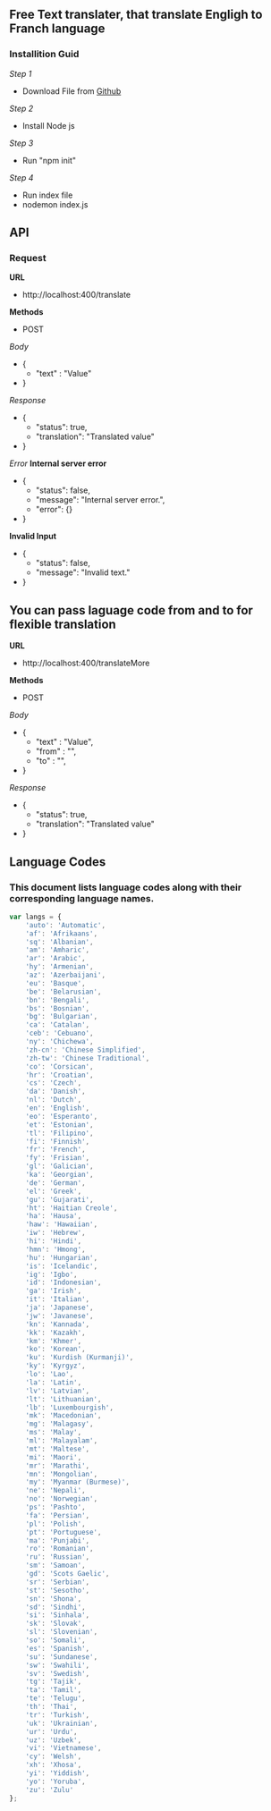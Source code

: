 ## Free Text translater, that translate Engligh to Franch language

### Installition Guid
_Step 1_
- Download File from [Github](https://github.com/vicky705/Text_Translater.git)

_Step 2_
- Install Node js

_Step 3_
- Run "npm init"

_Step 4_
- Run index file
- nodemon index.js

## API

### Request 

__URL__
- http://localhost:400/translate

__Methods__
- POST

_Body_
- {
    - "text" : "Value"
- }

_Response_
- {
   - "status": true,
   - "translation": "Translated value"
- }

_Error_
__Internal server error__
- {
    - "status": false,
    - "message": "Internal server error.",
    - "error": {}
- }

__Invalid Input__
- {
    - "status": false,
    - "message": "Invalid text."
- }

## You can pass laguage code from and to for flexible translation

__URL__
- http://localhost:400/translateMore

__Methods__
- POST

_Body_
- {
    - "text" : "Value",
    - "from" : "",
    - "to" : "",
- }

_Response_
- {
   - "status": true,
   - "translation": "Translated value"
- }

## Language Codes

### This document lists language codes along with their corresponding language names.

```javascript
var langs = {
    'auto': 'Automatic',
    'af': 'Afrikaans',
    'sq': 'Albanian',
    'am': 'Amharic',
    'ar': 'Arabic',
    'hy': 'Armenian',
    'az': 'Azerbaijani',
    'eu': 'Basque',
    'be': 'Belarusian',
    'bn': 'Bengali',
    'bs': 'Bosnian',
    'bg': 'Bulgarian',
    'ca': 'Catalan',
    'ceb': 'Cebuano',
    'ny': 'Chichewa',
    'zh-cn': 'Chinese Simplified',
    'zh-tw': 'Chinese Traditional',
    'co': 'Corsican',
    'hr': 'Croatian',
    'cs': 'Czech',
    'da': 'Danish',
    'nl': 'Dutch',
    'en': 'English',
    'eo': 'Esperanto',
    'et': 'Estonian',
    'tl': 'Filipino',
    'fi': 'Finnish',
    'fr': 'French',
    'fy': 'Frisian',
    'gl': 'Galician',
    'ka': 'Georgian',
    'de': 'German',
    'el': 'Greek',
    'gu': 'Gujarati',
    'ht': 'Haitian Creole',
    'ha': 'Hausa',
    'haw': 'Hawaiian',
    'iw': 'Hebrew',
    'hi': 'Hindi',
    'hmn': 'Hmong',
    'hu': 'Hungarian',
    'is': 'Icelandic',
    'ig': 'Igbo',
    'id': 'Indonesian',
    'ga': 'Irish',
    'it': 'Italian',
    'ja': 'Japanese',
    'jw': 'Javanese',
    'kn': 'Kannada',
    'kk': 'Kazakh',
    'km': 'Khmer',
    'ko': 'Korean',
    'ku': 'Kurdish (Kurmanji)',
    'ky': 'Kyrgyz',
    'lo': 'Lao',
    'la': 'Latin',
    'lv': 'Latvian',
    'lt': 'Lithuanian',
    'lb': 'Luxembourgish',
    'mk': 'Macedonian',
    'mg': 'Malagasy',
    'ms': 'Malay',
    'ml': 'Malayalam',
    'mt': 'Maltese',
    'mi': 'Maori',
    'mr': 'Marathi',
    'mn': 'Mongolian',
    'my': 'Myanmar (Burmese)',
    'ne': 'Nepali',
    'no': 'Norwegian',
    'ps': 'Pashto',
    'fa': 'Persian',
    'pl': 'Polish',
    'pt': 'Portuguese',
    'ma': 'Punjabi',
    'ro': 'Romanian',
    'ru': 'Russian',
    'sm': 'Samoan',
    'gd': 'Scots Gaelic',
    'sr': 'Serbian',
    'st': 'Sesotho',
    'sn': 'Shona',
    'sd': 'Sindhi',
    'si': 'Sinhala',
    'sk': 'Slovak',
    'sl': 'Slovenian',
    'so': 'Somali',
    'es': 'Spanish',
    'su': 'Sundanese',
    'sw': 'Swahili',
    'sv': 'Swedish',
    'tg': 'Tajik',
    'ta': 'Tamil',
    'te': 'Telugu',
    'th': 'Thai',
    'tr': 'Turkish',
    'uk': 'Ukrainian',
    'ur': 'Urdu',
    'uz': 'Uzbek',
    'vi': 'Vietnamese',
    'cy': 'Welsh',
    'xh': 'Xhosa',
    'yi': 'Yiddish',
    'yo': 'Yoruba',
    'zu': 'Zulu'
};
